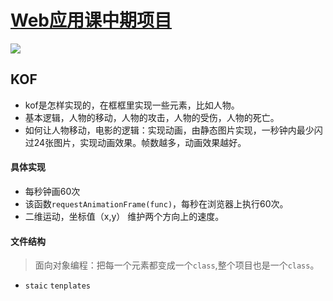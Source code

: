# [Web应用课中期项目](https://www.acwing.com/activity/content/1150/)

![](https://cdn.acwing.com/media/article/image/2022/04/20/1_a2b760b9c0-微信截图_20220420162643.png)

## KOF
- kof是怎样实现的，在框框里实现一些元素，比如人物。
- 基本逻辑，人物的移动，人物的攻击，人物的受伤，人物的死亡。
- 如何让人物移动，电影的逻辑：实现动画，由静态图片实现，一秒钟内最少闪过24张图片，实现动画效果。帧数越多，动画效果越好。
#### 具体实现
- 每秒钟画60次
- 该函数`requestAnimationFrame(func)`，每秒在浏览器上执行60次。
- 二维运动，坐标值（x,y） 维护两个方向上的速度。
#### 文件结构
> 面向对象编程：把每一个元素都变成一个`class`,整个项目也是一个`class`。
- `staic` `tenplates` 